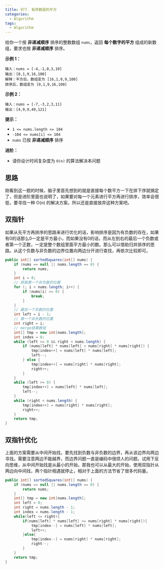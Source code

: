 ```yaml
---
title: 977. 有序数组的平方
categories:
  - Algorithm
tags:
  - Algorithm
---
```


给你一个按 **非递减顺序** 排序的整数数组 `nums`，返回 **每个数字的平方** 组成的新数组，要求也按 **非递减顺序** 排序。

**示例 1：**

```
输入：nums = [-4,-1,0,3,10]
输出：[0,1,9,16,100]
解释：平方后，数组变为 [16,1,0,9,100]
排序后，数组变为 [0,1,9,16,100]
```

**示例 2：**

```
输入：nums = [-7,-3,2,3,11]
输出：[4,9,9,49,121]
```

**提示：**

- `1 <= nums.length <= 104`
- `-104 <= nums[i] <= 104`
- `nums` 已按 **非递减顺序** 排序

**进阶：**

- 请你设计时间复杂度为 `O(n)` 的算法解决本问题

## 思路

刚看到这一题的时候，脑子里首先想到的就是直接每个数平方一下在排下序就搞定了，但是进阶里面也说明了，如果要对每一个元素进行平方再进行排序，效率会很低，要寻找一种 O(n) 的解决方案。所以还是直接放弃这种方案吧。

## 双指针

如果从先平方再排序的思路来进行优化的话，影响排序是因为有负数的存在，如果有0的话那么0一定是平方最小，而如果没有0的话，而从左到右的最后一个负数或者第一个正数，一定是整个数组里面平方最小的数。那么可以借助归并排序的思路。从这个负数与非负数的边界位置向两边分开进行查找，再依次比较即可。

```java
public int[] sortedSquares(int[] nums) {
    if (nums == null || nums.length == 0) {
        return nums;
    }
    int i = 0;
    // 获取第一个非负数的位置
    for (; i < nums.length; i++) {
        if (nums[i] >= 0) {
            break;
        }
    }
    // 最后一个负数的位置
    int left = i - 1;
    // 第一个非负数的位置
    int right = i;
    // merge结果数组
    int[] tmp = new int[nums.length];
    int index = 0;
    while (left >= 0 && right < nums.length) {
        if (nums[left] * nums[left] < nums[right] * nums[right]) {
            tmp[index++] = nums[left] * nums[left];
            left--;
        } else {
            tmp[index++] = nums[right] * nums[right];
            right++;
        }
    }
    while (left >= 0) {
        tmp[index++] = nums[left] * nums[left];
        left--;
    }
    while (right < nums.length) {
        tmp[index++] = nums[right] * nums[right];
        right++;
    }
    return tmp;
}
```

## 双指针优化

上面的方案需要从中间开始找，要先找到负数与非负数的边界，再从该边界向两边寻找。需要注意两边不能越界，而边界问题一直是编码中很烦人的问题。试用下反向思维，从中间开始找是从最小的开始，那我也可以从最大的开始，使用双指针从两边向中间找，两个指针相遇就停止，相对于上面的方法节省了很多代码量。

```java
public int[] sortedSquares(int[] nums) {
    if (nums == null || nums.length == 0) {
        return nums;
    }
    int[] tmp = new int[nums.length];
    int left = 0;
    int right = nums.length - 1;
    int index = nums.length - 1;
    while(left <= right){
        if(nums[left] * nums[left] >= nums[right] * nums[right]){
            tmp[index--] = nums[left] * nums[left];
            left++;
        }else{
            tmp[index--] = nums[right] * nums[right];
            right--;
        }
    }
    return tmp;
}
```

